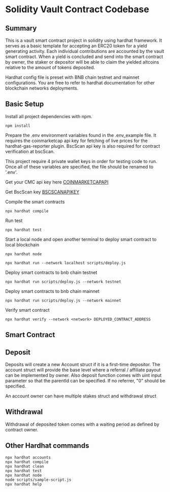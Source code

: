 # Solidity Vault Contract Codebase

## Summary

This is a vault smart contract project in solidity using hardhat framework. It serves as a basic template for accepting an ERC20 token for a yield generating activity. Each individual contributions are accounted by the vault smart contract. When a yield is concluded and send into the smart contract by owner, the staker or depositor will be able to claim the yielded altcoins relative to the amount of tokens deposited.

Hardhat config file is preset with BNB chain testnet and mainnet configurations. You are free to refer to hardhat documentation for other blockchain networks deployments.

## Basic Setup

Install all project dependencies with npm.

`npm install`

Prepare the .env environment variables found in the .env_example file. It requires the coinmarketcap api key for fetching of live prices for the hardhat-gas-reporter plugin. BscScan api key is also required for contract verification at bscScan.

This project require 4 private wallet keys in order for testing code to run. Once all of these variables are specified, the file should be renamed to '.env'.

Get your CMC api key here [COINMARKETCAPAPI](https://coinmarketcap.com/api/)

Get BscScan key [BSCSCANAPIKEY](https://bscscan.com/login)

Compile the smart contracts

`npx hardhat compile`

Run test

`npx hardhat test`

Start a local node and open another terminal to deploy smart contract to local blockchain

`npx hardhat node`

`npx hardhat run --network localhost scripts/deploy.js`

Deploy smart contracts to bnb chain testnet

`npx hardhat run scripts/deploy.js --network testnet`

Deploy smart contracts to bnb chain mainnet

`npx hardhat run scripts/deploy.js --network mainnet`

Verify smart contract

`npx hardhat verify --network <network> DEPLOYED_CONTRACT_ADDRESS`

## Smart Contract

## Deposit

Deposits will create a new Account struct if it is a first-time depositor. The account struct will provide the base level where a referral / affiliate payout can be implemented by owner. Also deposit function comes with uint input parameter so that the parentId can be specified. If no referrer, "0" should be specified.

An account owner can have multiple stakes struct and withdrawal struct

## Withdrawal

Withdrawal of deposited token comes with a waiting period as defined by contract owner.

## Other Hardhat commands

```shell
npx hardhat accounts
npx hardhat compile
npx hardhat clean
npx hardhat test
npx hardhat node
node scripts/sample-script.js
npx hardhat help
```

